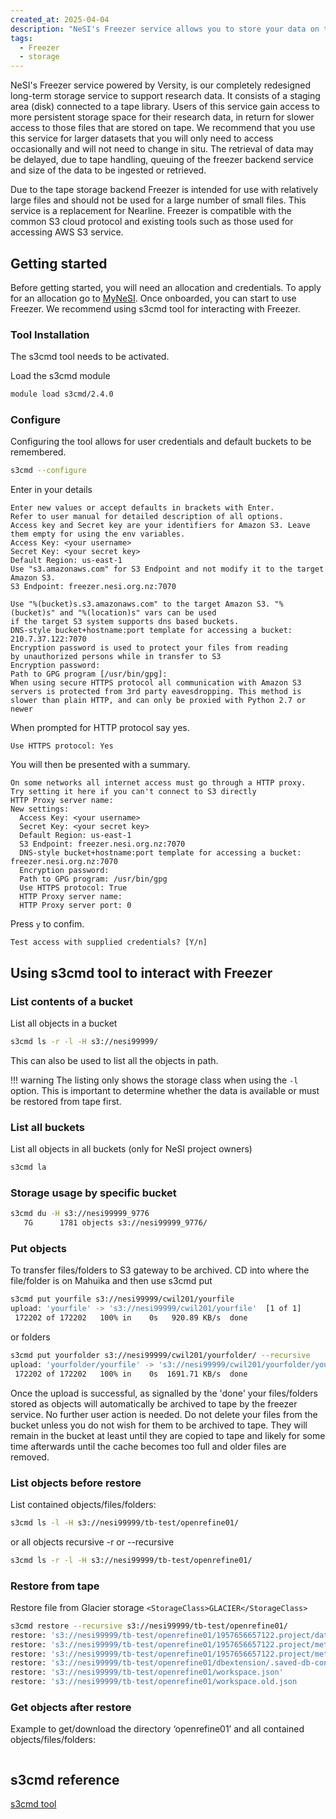 ```yaml
---
created_at: 2025-04-04
description: "NeSI's Freezer service allows you to store your data on tape for long term storage."
tags: 
  - Freezer
  - storage
---
```


NeSI's Freezer service powered by Versity, is our completely redesigned long-term storage service to support research data. It consists of a staging area (disk) connected to a tape library. Users of this service gain access to more persistent storage space for their research data, in return for slower access to those files that are stored on tape. We recommend that you use this service for larger datasets that you will only need to access occasionally and will not need to change in situ. The retrieval of data may be delayed, due to tape handling, queuing of the freezer backend service and size of the data to be ingested or retrieved.

Due to the tape storage backend Freezer is intended for use with relatively large files and should not be used for a large number of small files. This service is a replacement for Nearline. Freezer is compatible with the common S3 cloud protocol and existing tools such as those used for accessing AWS S3 service.

## Getting started

Before getting started, you will need an allocation and credentials. To apply for an allocation go to [MyNeSI](https://my.nesi.org.nz/).
Once onboarded, you can start to use Freezer. 
We recommend using s3cmd tool for interacting with Freezer.

### Tool Installation
The s3cmd tool needs to be activated. 

Load the s3cmd module

```sh
module load s3cmd/2.4.0
```

### Configure
Configuring the tool allows for user credentials and default buckets to be remembered.

```sh
s3cmd --configure
```

Enter in your details

```
Enter new values or accept defaults in brackets with Enter.
Refer to user manual for detailed description of all options.
Access key and Secret key are your identifiers for Amazon S3. Leave them empty for using the env variables.
Access Key: <your username> 
Secret Key: <your secret key>
Default Region: us-east-1
Use "s3.amazonaws.com" for S3 Endpoint and not modify it to the target Amazon S3.
S3 Endpoint: freezer.nesi.org.nz:7070
```

```
Use "%(bucket)s.s3.amazonaws.com" to the target Amazon S3. "%(bucket)s" and "%(location)s" vars can be used
if the target S3 system supports dns based buckets.
DNS-style bucket+hostname:port template for accessing a bucket: 210.7.37.122:7070
Encryption password is used to protect your files from reading
by unauthorized persons while in transfer to S3
Encryption password: 
Path to GPG program [/usr/bin/gpg]: 
When using secure HTTPS protocol all communication with Amazon S3
servers is protected from 3rd party eavesdropping. This method is
slower than plain HTTP, and can only be proxied with Python 2.7 or newer
```

When prompted for HTTP protocol say yes.

```
Use HTTPS protocol: Yes
```

You will then be presented with a summary.

```
On some networks all internet access must go through a HTTP proxy.
Try setting it here if you can't connect to S3 directly
HTTP Proxy server name: 
New settings:
  Access Key: <your username>
  Secret Key: <your secret key>
  Default Region: us-east-1
  S3 Endpoint: freezer.nesi.org.nz:7070
  DNS-style bucket+hostname:port template for accessing a bucket: freezer.nesi.org.nz:7070
  Encryption password: 
  Path to GPG program: /usr/bin/gpg
  Use HTTPS protocol: True
  HTTP Proxy server name: 
  HTTP Proxy server port: 0

```
Press `y` to confim.

```
Test access with supplied credentials? [Y/n]
```
## Using s3cmd tool to interact with Freezer
### List contents of a bucket

List all objects in a bucket

```sh
s3cmd ls -r -l -H s3://nesi99999/
```

This can also be used to list all the objects in path.

!!! warning
    The listing only shows the storage class when using the `-l` option. This is important to determine whether the data is available or must be restored from tape first.

### List all buckets

List all objects in all buckets (only for NeSI project owners)
```sh
s3cmd la
```

### Storage usage by specific bucket

```sh
s3cmd du -H s3://nesi99999_9776
   7G      1781 objects s3://nesi99999_9776/
```

### Put objects

To transfer files/folders to S3 gateway to be archived. CD into where the file/folder is on Mahuika and then use s3cmd put

```sh
s3cmd put yourfile s3://nesi99999/cwil201/yourfile
upload: 'yourfile' -> 's3://nesi99999/cwil201/yourfile'  [1 of 1]
 172202 of 172202   100% in    0s   920.89 KB/s  done
```

or folders

```sh
s3cmd put yourfolder s3://nesi99999/cwil201/yourfolder/ --recursive
upload: 'yourfolder/yourfile' -> 's3://nesi99999/cwil201/yourfolder/yourfolder/yourfile'  [1 of 1]
 172202 of 172202   100% in    0s  1691.71 KB/s  done
```

Once the upload is successful, as signalled by the 'done' your files/folders stored as objects will automatically be archived to tape by the freezer service. No further user action is needed. Do not delete your files from the bucket unless you do not wish for them to be archived to tape. They will remain in the bucket at least until they are copied to tape and likely for some time afterwards until the cache becomes too full and older files are removed.  

### List objects before restore

List contained objects/files/folders:

```sh
s3cmd ls -l -H s3://nesi99999/tb-test/openrefine01/
```

or all objects recursive -r or --recursive

```sh
s3cmd ls -r -l -H s3://nesi99999/tb-test/openrefine01/
```

### Restore from tape

Restore file from Glacier storage `<StorageClass>GLACIER</StorageClass>`

```sh
s3cmd restore --recursive s3://nesi99999/tb-test/openrefine01/ 
restore: 's3://nesi99999/tb-test/openrefine01/1957656657122.project/data.zip'
restore: 's3://nesi99999/tb-test/openrefine01/1957656657122.project/metadata.json'
restore: 's3://nesi99999/tb-test/openrefine01/1957656657122.project/metadata.old.json'
restore: 's3://nesi99999/tb-test/openrefine01/dbextension/.saved-db-connections.json'
restore: 's3://nesi99999/tb-test/openrefine01/workspace.json'
restore: 's3://nesi99999/tb-test/openrefine01/workspace.old.json
```

### Get objects after restore

Example to get/download the directory ‘openrefine01’ and all contained objects/files/folders:
```sh

```

## s3cmd reference

[s3cmd tool](https://s3tools.org/usage)



